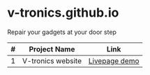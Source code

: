 # v-tronics.github.io
Repair your gadgets at your door step

|#| Project Name | Link |
|-|--------------|------|
|1| V-tronics website | [Livepage demo](https://1inbillion.github.io/v-tronics.github.io/)|
